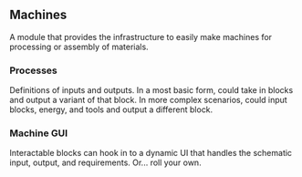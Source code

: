 ## Machines
A module that provides the infrastructure to easily make machines for processing or assembly of materials.

### Processes
Definitions of inputs and outputs. In a most basic form,  could take in blocks and output a variant of that block. In more complex scenarios, could input blocks, energy, and tools and output a different block.

### Machine GUI
Interactable blocks can hook in to a dynamic UI that handles the schematic input, output, and requirements.  Or... roll your own.